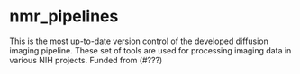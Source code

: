 # nmr_pipelines
This is the most up-to-date version control of the developed diffusion imaging pipeline.
These set of tools are used for processing imaging data in various NIH projects.
Funded from (#???)
 
